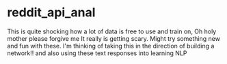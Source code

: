 # reddit_api_anal
This is quite shocking how a lot of data is free to use and train on, Oh holy mother please forgive me 
It really is getting scary.
Might try something new and fun with these. I'm thinking of taking this in the direction of building a network!! and also using these text responses into learning NLP
